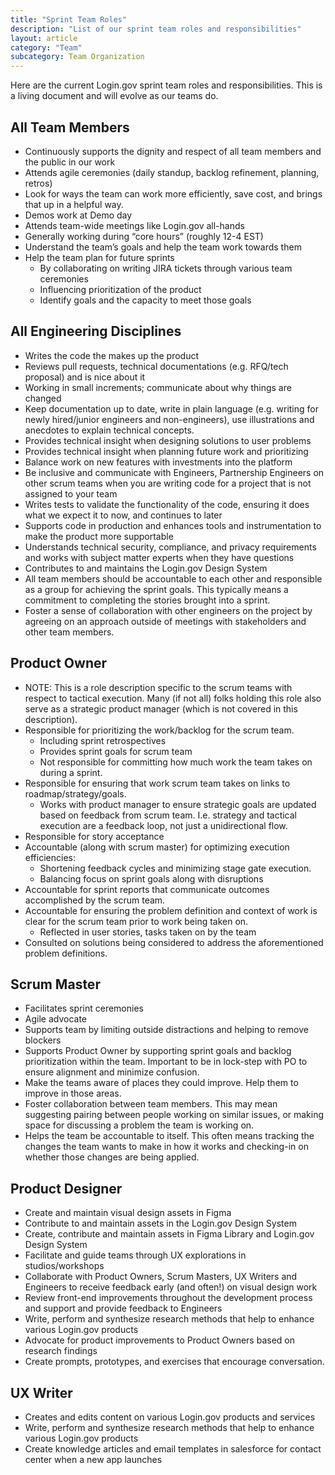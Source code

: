 ```yaml
---
title: "Sprint Team Roles"
description: "List of our sprint team roles and responsibilities"
layout: article
category: "Team"
subcategory: Team Organization
---
```


Here are the current Login.gov sprint team roles and responsibilities.
This is a living document and will evolve as our teams do.

## All Team Members

- Continuously supports the dignity and respect of all team members and the public in our work
- Attends agile ceremonies (daily standup, backlog refinement, planning, retros)
- Look for ways the team can work more efficiently, save cost, and brings that up in a helpful way.
- Demos work at Demo day
- Attends team-wide meetings like Login.gov all-hands
- Generally working during “core hours” (roughly 12-4 EST)
- Understand the team’s goals and help the team work towards them
- Help the team plan for future sprints 
  - By collaborating on writing JIRA tickets through various team ceremonies
  - Influencing prioritization of the product
  - Identify goals and the capacity to meet those goals

## All Engineering Disciplines

- Writes the code the makes up the product
- Reviews pull requests, technical documentations (e.g. RFQ/tech proposal) and is nice about it
- Working in small increments; communicate about why things are changed
- Keep documentation up to date, write in plain language (e.g. writing for newly hired/junior engineers and non-engineers), use illustrations and anecdotes to explain technical concepts.
- Provides technical insight when designing solutions to user problems
- Provides technical insight when planning future work and prioritizing
- Balance work on new features with investments into the platform
- Be inclusive and communicate with Engineers, Partnership Engineers on other scrum teams when you are writing code for a project that is not assigned to your team
- Writes tests to validate the functionality of the code, ensuring it does what we expect it to now, and continues to later 
- Supports code in production and enhances tools and instrumentation to make the product more supportable
- Understands technical security, compliance, and privacy requirements and works with subject matter experts when they have questions
- Contributes to and maintains the Login.gov Design System
- All team members should be accountable to each other and responsible as a group for achieving the sprint goals. This typically means a commitment to completing the stories brought into a sprint. 
- Foster a sense of collaboration with other engineers on the project by agreeing on an approach outside of meetings with stakeholders and other team members.

## Product Owner

- NOTE: This is a role description specific to the scrum teams with respect to tactical execution. Many (if not all) folks holding this role also serve as a strategic product manager (which is not covered in this description).
- Responsible for prioritizing the work/backlog for the scrum team. 
  - Including sprint retrospectives
  - Provides sprint goals for scrum team
  - Not responsible for committing how much work the team takes on during a sprint.
- Responsible for ensuring that work scrum team takes on links to roadmap/strategy/goals.
  - Works with product manager to ensure strategic goals are updated based on feedback from scrum team. I.e. strategy and tactical execution are a feedback loop, not just a unidirectional flow.
- Responsible for story acceptance
- Accountable (along with scrum master) for optimizing  execution efficiencies: 
  - Shortening feedback cycles and minimizing stage gate execution.
  - Balancing focus on sprint goals along with disruptions
- Accountable for sprint reports that communicate outcomes accomplished by the scrum team. 
- Accountable for ensuring the problem definition and context of work is clear for the scrum team prior to work being taken on.
  - Reflected in user stories, tasks taken on by the team
- Consulted on solutions being considered to address the aforementioned problem definitions.

## Scrum Master

- Facilitates sprint ceremonies
- Agile advocate
- Supports team by limiting outside distractions and helping to remove blockers
- Supports Product Owner by supporting sprint goals and backlog prioritization within the team. Important to be in lock-step with PO to ensure alignment and minimize confusion. 
- Make the teams aware of places they could improve. Help them to improve in those areas.
- Foster collaboration between team members. This may mean suggesting pairing between people working on similar issues, or making space for discussing a problem the team is working on.
- Helps the team be accountable to itself. This often means tracking the changes the team wants to make in how it works and checking-in on whether those changes are being applied.

## Product Designer

- Create and maintain visual design assets in Figma
- Contribute to and maintain assets in the Login.gov Design System
- Create, contribute and maintain assets in Figma Library and Login.gov Design System
- Facilitate and guide teams through UX explorations in studios/workshops
- Collaborate with Product Owners, Scrum Masters, UX Writers and Engineers to receive feedback early (and often!) on visual design work
- Review front-end improvements throughout the development process and support and provide feedback to Engineers
- Write, perform and synthesize research methods that help to enhance various Login.gov products
- Advocate for product improvements to Product Owners based on research findings
- Create prompts, prototypes, and exercises that encourage conversation.

## UX Writer

- Creates and edits content on various Login.gov products and services
- Write, perform and synthesize research methods that help to enhance various Login.gov products
- Create knowledge articles and email templates in salesforce for contact center when a new app launches 

